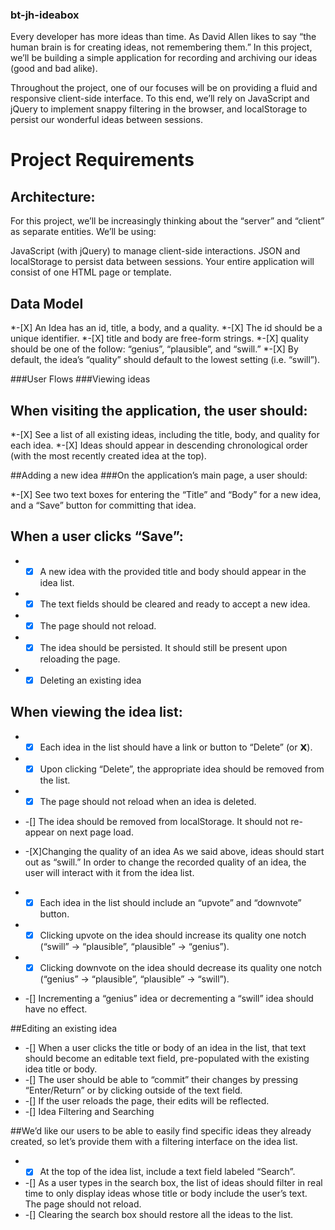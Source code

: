 ### bt-jh-ideabox

Every developer has more ideas than time. As David Allen likes to say “the human brain is for creating ideas, not remembering them.” In this project, we’ll be building a simple application for recording and archiving our ideas (good and bad alike).

Throughout the project, one of our focuses will be on providing a fluid and responsive client-side interface. To this end, we’ll rely on JavaScript and jQuery to implement snappy filtering in the browser, and localStorage to persist our wonderful ideas between sessions.

# Project Requirements

## Architecture:
For this project, we’ll be increasingly thinking about the “server” and “client” as separate entities. We’ll be using:

JavaScript (with jQuery) to manage client-side interactions.
JSON and localStorage to persist data between sessions.
Your entire application will consist of one HTML page or template.

## Data Model
*-[X] An Idea has an id, title, a body, and a quality.
*-[X] The id should be a unique identifier.
*-[X] title and body are free-form strings.
*-[X] quality should be one of the follow: “genius”, “plausible”, and “swill.”
*-[X] By default, the idea’s “quality” should default to the lowest setting (i.e. “swill”).

###User Flows
###Viewing ideas
## When visiting the application, the user should:

*-[X] See a list of all existing ideas, including the title, body, and quality for each idea.
*-[X] Ideas should appear in descending chronological order (with the most recently created idea at the top).

##Adding a new idea
###On the application’s main page, a user should:

*-[X] See two text boxes for entering the “Title” and “Body” for a new idea, and a “Save” button for committing that idea.

## When a user clicks “Save”:

* -[X] A new idea with the provided title and body should appear in the idea list.
* -[X] The text fields should be cleared and ready to accept a new idea.
* -[X] The page should not reload.
* -[X] The idea should be persisted. It should still be present upon reloading the page.
* -[X] Deleting an existing idea

## When viewing the idea list:

* -[X] Each idea in the list should have a link or button to “Delete” (or 𝗫).
* -[X] Upon clicking “Delete”, the appropriate idea should be removed from the list.
* -[X] The page should not reload when an idea is deleted.
* -[] The idea should be removed from localStorage. It should not re-appear on next page load.
* -[X]Changing the quality of an idea
  As we said above, ideas should start out as “swill.” In order to change the recorded quality of an idea, the user will      interact with it from the idea list.

* -[X] Each idea in the list should include an “upvote” and “downvote” button.
* -[X] Clicking upvote on the idea should increase its quality one notch (“swill” → “plausible”, “plausible” → “genius”).
* -[X] Clicking downvote on the idea should decrease its quality one notch (“genius” → “plausible”, “plausible” → “swill”).
* -[] Incrementing a “genius” idea or decrementing a “swill” idea should have no effect.

##Editing an existing idea
* -[] When a user clicks the title or body of an idea in the list, that text should become an editable text field, pre-populated with the existing idea title or body.
* -[] The user should be able to “commit” their changes by pressing “Enter/Return” or by clicking outside of the text field.
* -[] If the user reloads the page, their edits will be reflected.
* -[] Idea Filtering and Searching

##We’d like our users to be able to easily find specific ideas they already created, so let’s provide them with a filtering interface on the idea list.

* -[X] At the top of the idea list, include a text field labeled “Search”.
* -[] As a user types in the search box, the list of ideas should filter in real time to only display ideas whose title or body include the user’s text. The page should not reload.
* -[] Clearing the search box should restore all the ideas to the list.
